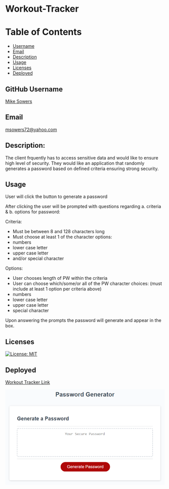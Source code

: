 # Workout-Tracker

# Table of Contents
- [Username](#username)
- [Email](#emial)
- [Description](#description)
- [Usage](#usage)
- [Licenses](#licenses)
- [Deployed](#deployed)


## GitHub Username
[Mike Sowers](https://github.com/msowers72)

## Email
<msowers72@yahoo.com>

## Description:
The client frquently has to access sensitive data and would like to ensure high level of security. They would like an application that randomly generates a password based on defined criteria ensuring strong security.

## Usage
User will click the button to generate a password

After clicking the user will be prompted with questions regarding a. criteria & b. options for password:

Criteria:
* Must be between 8 and 128 characters long
* Must choose at least 1 of the character options:
* numbers
* lower case letter
* upper case letter
* and/or special character

Options:
* User chooses length of PW within the criteria
* User can choose which/some/or all of the PW character choices: (must include at least 1 option per criteria above)
* numbers
* lower case letter
* upper case letter
* special character

Upon answering the prompts the password will generate and appear in the box.
  

## Licenses 
[![License: MIT](https://img.shields.io/badge/License-MIT-yellow.svg)](https://opensource.org/licenses/MIT)
<!-- ![Tux, the Linux mascot](https://img.shields.io/badge/License-MIT-green) -->
  
 ## Deployed
 [Workout Tracker Link](https://msowers72.github.io/Random-Password-Generator/)
 
 
 ![images](./assets/03-javascript-homework-demo.png) 
 



